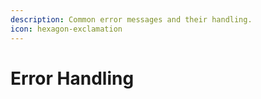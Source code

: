 ```yaml
---
description: Common error messages and their handling.
icon: hexagon-exclamation
---
```


# Error Handling

